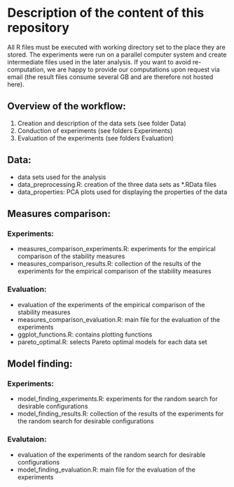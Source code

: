 # Description of the content of this repository

All R files must be executed with working directory set to the place they are stored.
The experiments were run on a parallel computer system and create intermediate files used in the later analysis.
If you want to avoid re-computation, we are happy to provide our computations upon request via email (the result files consume several GB and are therefore not hosted here).


## Overview of the workflow:
1. Creation and description of the data sets (see folder Data)
2. Conduction of experiments (see folders Experiments)
3. Evaluation of the experiments (see folders Evaluation)


## Data:
- data sets used for the analysis
- data_preprocessing.R: creation of the three data sets as *.RData files
- data_properties: PCA plots used for displaying the properties of the data

## Measures comparison:
### Experiments:
- measures_comparison_experiments.R: experiments for the empirical comparison of the stability measures
- measures_comparison_results.R: collection of the results of the experiments for the empirical comparison of the stability measures

### Evaluation:
- evaluation of the experiments of the empirical comparison of the stability measures
- measures_comparison_evaluation.R: main file for the evaluation of the experiments
- ggplot_functions.R: contains plotting functions
- pareto_optimal.R: selects Pareto optimal models for each data set

## Model finding:
### Experiments:
- model_finding_experiments.R: experiments for the random search for desirable configurations
- model_finding_results.R: collection of the results of the experiments for the random search for desirable configurations

### Evalutaion:
- evaluation of the experiments of the random search for desirable configurations
- model_finding_evaluation.R: main file for the evaluation of the experiments
